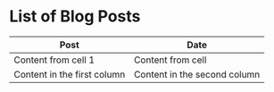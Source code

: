 # List of Blog Posts

 
 
 
 
 Post | Date 
------------ | -------------
Content from cell 1 | Content from cell  
Content in the first column | Content in the second column 
